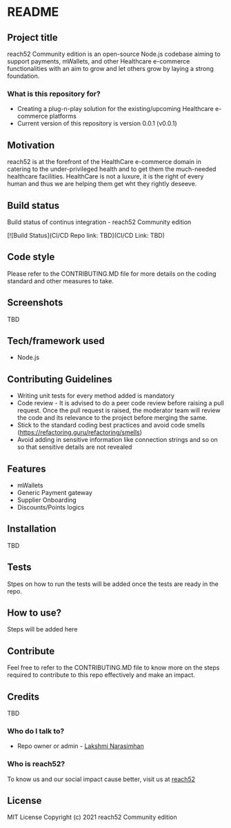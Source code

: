# README #

## Project title
reach52 Community edition is an open-source Node.js codebase aiming to support payments, mWallets, and other Healthcare e-commerce functionalities with an aim to grow and let others grow by laying a strong foundation.

### What is this repository for? ###

* Creating a plug-n-play solution for the existing/upcoming Healthcare e-commerce platforms
* Current version of this repository is version 0.0.1 (v0.0.1)

## Motivation
reach52 is at the forefront of the HealthCare e-commerce domain in catering to the under-privileged health and to get them the much-needed healthcare facilities. HealthCare is not a luxure, it is the right of every human and thus we are helping them get wht they rightly deseeve.

## Build status
Build status of continus integration - reach52 Community edition 

[![Build Status](CI/CD Repo link: TBD](CI/CD Link: TBD)

## Code style
Please refer to the CONTRIBUTING.MD file for more details on the coding standard and other measures to take.
 
## Screenshots
TBD

## Tech/framework used
* Node.js

## Contributing Guidelines
* Writing unit tests for every method added is mandatory
* Code review - It is advised to do a peer code review before raising a pull request. Once the pull request is raised, the moderator team will review the code and its relevance to the project before merging the same.
* Stick to the standard coding best practices and avoid code smells (https://refactoring.guru/refactoring/smells)
* Avoid adding in sensitive information like connection strings and so on so that sensitive details are not revealed


## Features
* mWallets
* Generic Payment gateway
* Supplier Onboarding
* Discounts/Points logics

## Installation
TBD

## Tests
Stpes on how to run the tests will be added once the tests are ready in the repo.

## How to use?
Steps will be added here

## Contribute
Feel free to refer to the CONTRIBUTING.MD file to know more on the steps required to contribute to this repo effectively and make an impact.

## Credits
TBD

### Who do I talk to? ###

* Repo owner or admin - [Lakshmi Narasimhan](lakshmi@reach52.com)

### Who is reach52? ###

To know us and our social impact cause better, visit us at [reach52](https://reach52.com/) 

## License

MIT License
Copyright (c) 2021 reach52 Community edition